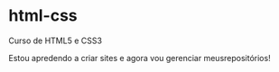 # html-css
 Curso de HTML5 e CSS3

Estou apredendo a criar sites e agora vou gerenciar meusrepositórios!